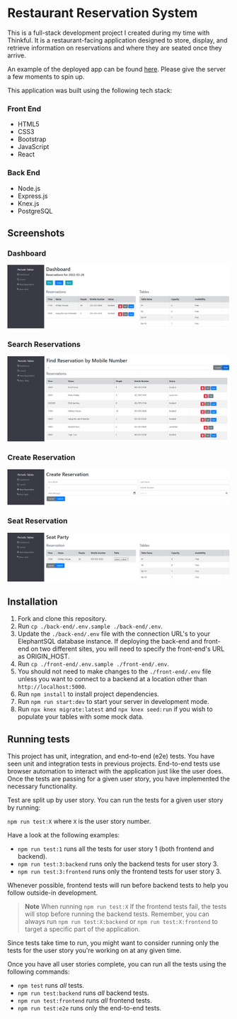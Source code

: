 # Restaurant Reservation System

This is a full-stack development project I created during my time with Thinkful. It is a restaurant-facing application designed to store, display, and retrieve information on reservations and where they are seated once they arrive.

An example of the deployed app can be found [here](https://sobran-reservation-frontend.herokuapp.com/dashboard). Please give the server a few moments to spin up.

This application was built using the following tech stack:
### Front End
* HTML5
* CSS3
* Bootstrap
* JavaScript
* React
### Back End
* Node.js
* Express.js
* Knex.js
* PostgreSQL


## Screenshots
### Dashboard
![dashboard](/screenshots/Dashboard.png)
### Search Reservations
![search](/screenshots/Search.png)
### Create Reservation
![create](/screenshots/Create.png)
### Seat Reservation
![seat](/screenshots/Seat.png)

## Installation

1. Fork and clone this repository.
1. Run `cp ./back-end/.env.sample ./back-end/.env`.
1. Update the `./back-end/.env` file with the connection URL's to your ElephantSQL database instance. If deploying the back-end and front-end on two different sites, you will need to specify the front-end's URL as ORIGIN_HOST.
1. Run `cp ./front-end/.env.sample ./front-end/.env`.
1. You should not need to make changes to the `./front-end/.env` file unless you want to connect to a backend at a location other than `http://localhost:5000`.
1. Run `npm install` to install project dependencies.
1. Run `npm run start:dev` to start your server in development mode.
1. Run `npx knex migrate:latest` and `npx knex seed:run` if you wish to populate your tables with some mock data.

## Running tests

This project has unit, integration, and end-to-end (e2e) tests. You have seen unit and integration tests in previous projects.
End-to-end tests use browser automation to interact with the application just like the user does.
Once the tests are passing for a given user story, you have implemented the necessary functionality.

Test are split up by user story. You can run the tests for a given user story by running:

`npm run test:X` where `X` is the user story number.

Have a look at the following examples:

- `npm run test:1` runs all the tests for user story 1 (both frontend and backend).
- `npm run test:3:backend` runs only the backend tests for user story 3.
- `npm run test:3:frontend` runs only the frontend tests for user story 3.

Whenever possible, frontend tests will run before backend tests to help you follow outside-in development.

> **Note** When running `npm run test:X` If the frontend tests fail, the tests will stop before running the backend tests. Remember, you can always run `npm run test:X:backend` or `npm run test:X:frontend` to target a specific part of the application.

Since tests take time to run, you might want to consider running only the tests for the user story you're working on at any given time.

Once you have all user stories complete, you can run all the tests using the following commands:

- `npm test` runs _all_ tests.
- `npm run test:backend` runs _all_ backend tests.
- `npm run test:frontend` runs _all_ frontend tests.
- `npm run test:e2e` runs only the end-to-end tests.